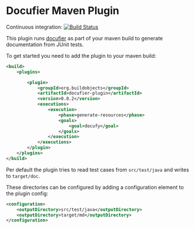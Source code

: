 # Docufier Maven Plugin 

Continuous integration: [![Build Status](https://travis-ci.org/programmiersportgruppe/docufier-plugin.svg)](https://travis-ci.org/programmiersportgruppe/docufier-plugin)


This plugin runs [docufier](https://github.com/programmiersportgruppe/docufier) as part of your
maven build to generate documentation from JUnit tests.

To get started you need to add the plugin to your maven build:

~~~ .xml
<build>
    <plugins>

        <plugin>
            <groupId>org.buildobjects</groupId>
            <artifactId>docufier-plugin</artifactId>
            <version>0.0.2</version>
            <executions>
                <execution>
                    <phase>generate-resources</phase>
                    <goals>
                        <goal>docufy</goal>
                    </goals>
                </execution>
            </executions>            
        </plugin>
    </plugins>
</build>
~~~

Per default the plugin tries to read test cases from `src/test/java` and writes to `target/doc`.

These directories can be configured by adding a configuration element to the plugin config:
 
~~~ .xml
<configuration>
    <outputDirectory>src/test/java</outputDirectory>
    <outputDirectory>target/md</outputDirectory>
</configuration>
~~~

